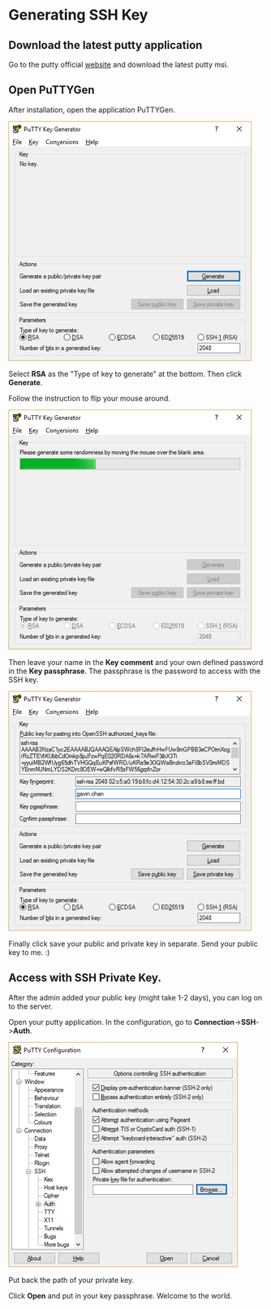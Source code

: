 # Generating SSH Key

## Download the latest putty application

Go to the putty official [website](http://www.chiark.greenend.org.uk/~sgtatham/putty/latest.html)
and download the latest putty msi.

## Open PuTTYGen

After installation, open the application PuTTYGen. 

![PuTTYGen](image1.jpg)

Select **RSA** as the "Type of key to generate" at the bottom. Then click **Generate**.

Follow the instruction to flip your mouse around. 

![Generate](image2.jpg)

Then leave your name in the **Key comment** and your own defined password
in the **Key passphrase**. The passphrase is the password to access with 
the SSH key.

![Key comment and passphrase](image3.jpg)

Finally click save your public and private key in separate. Send your public key to me. :)

## Access with SSH Private Key.

After the admin added your public key (might take 1-2 days), you can log on to the server.

Open your putty application. In the configuration, go to **Connection**->**SSH**->**Auth**.

![Private key](image4.jpg)

Put back the path of your private key. 

Click **Open** and put in your key passphrase. Welcome to the world.
